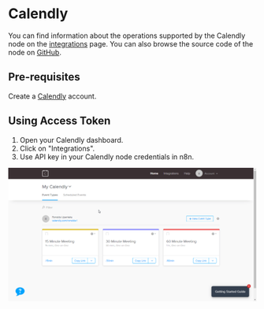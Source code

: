 # Calendly

You can find information about the operations supported by the Calendly node on the [integrations](https://n8n.io/integrations/n8n-nodes-base.calendlyTrigger) page. You can also browse the source code of the node on [GitHub](https://github.com/n8n-io/n8n/tree/master/packages/nodes-base/nodes/Calendly).

## Pre-requisites

Create a [Calendly](https://www.calendly.com/) account.

## Using Access Token

1. Open your Calendly dashboard.
2. Click on "Integrations".
3. Use API key in your Calendly node credentials in n8n.


![Getting Calendly credentials](./using-access-token.gif)

